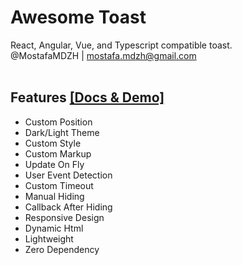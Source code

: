 # Awesome Toast
React, Angular, Vue, and Typescript compatible toast.<br>
@MostafaMDZH | mostafa.mdzh@gmail.com</br></br>

## Features <a href='https://awesome-toast.demos.mostafa-mdzh.ir'>[Docs & Demo]</a>
- Custom Position
- Dark/Light Theme
- Custom Style
- Custom Markup
- Update On Fly
- User Event Detection
- Custom Timeout
- Manual Hiding
- Callback After Hiding
- Responsive Design
- Dynamic Html
- Lightweight
- Zero Dependency